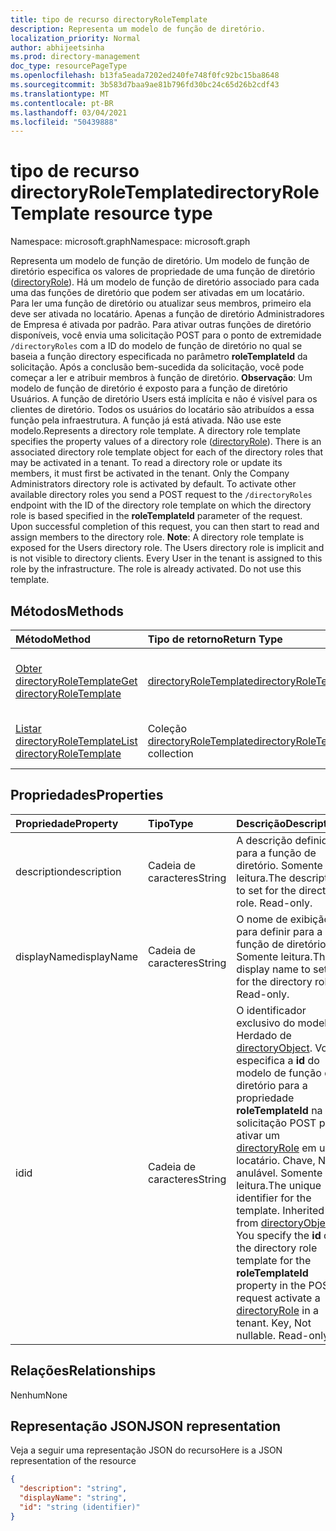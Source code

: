 ```yaml
---
title: tipo de recurso directoryRoleTemplate
description: Representa um modelo de função de diretório.
localization_priority: Normal
author: abhijeetsinha
ms.prod: directory-management
doc_type: resourcePageType
ms.openlocfilehash: b13fa5eada7202ed240fe748f0fc92bc15ba8648
ms.sourcegitcommit: 3b583d7baa9ae81b796fd30bc24c65d26b2cdf43
ms.translationtype: MT
ms.contentlocale: pt-BR
ms.lasthandoff: 03/04/2021
ms.locfileid: "50439888"
---
```

# <a name="directoryroletemplate-resource-type"></a><span data-ttu-id="74f63-103">tipo de recurso directoryRoleTemplate</span><span class="sxs-lookup"><span data-stu-id="74f63-103">directoryRoleTemplate resource type</span></span>

<span data-ttu-id="74f63-104">Namespace: microsoft.graph</span><span class="sxs-lookup"><span data-stu-id="74f63-104">Namespace: microsoft.graph</span></span>

<span data-ttu-id="74f63-p101">Representa um modelo de função de diretório. Um modelo de função de diretório especifica os valores de propriedade de uma função de diretório ([directoryRole](directoryrole.md)). Há um modelo de função de diretório associado para cada uma das funções de diretório que podem ser ativadas em um locatário. Para ler uma função de diretório ou atualizar seus membros, primeiro ela deve ser ativada no locatário. Apenas a função de diretório Administradores de Empresa é ativada por padrão. Para ativar outras funções de diretório disponíveis, você envia uma solicitação POST para o ponto de extremidade `/directoryRoles` com a ID do modelo de função de diretório no qual se baseia a função directory especificada no parâmetro **roleTemplateId** da solicitação. Após a conclusão bem-sucedida da solicitação, você pode começar a ler e atribuir membros à função de diretório. **Observação**: Um modelo de função de diretório é exposto para a função de diretório Usuários. A função de diretório Users está implícita e não é visível para os clientes de diretório. Todos os usuários do locatário são atribuídos a essa função pela infraestrutura. A função já está ativada. Não use este modelo.</span><span class="sxs-lookup"><span data-stu-id="74f63-p101">Represents a directory role template. A directory role template specifies the property values of a directory role ([directoryRole](directoryrole.md)). There is an associated directory role template object for each of the directory roles that may be activated in a tenant. To read a directory role or update its members, it must first be activated in the tenant. Only the Company Administrators directory role is activated by default. To activate other available directory roles you send a POST request to the `/directoryRoles` endpoint with the ID of the directory role template on which the directory role is based specified in the **roleTemplateId** parameter of the request. Upon successful completion of this request, you can then start to read and assign members to the directory role. **Note**: A directory role template is exposed for the Users directory role. The Users directory role is implicit and is not visible to directory clients. Every User in the tenant is assigned to this role by the infrastructure. The role is already activated. Do not use this template.</span></span>


## <a name="methods"></a><span data-ttu-id="74f63-117">Métodos</span><span class="sxs-lookup"><span data-stu-id="74f63-117">Methods</span></span>

| <span data-ttu-id="74f63-118">Método</span><span class="sxs-lookup"><span data-stu-id="74f63-118">Method</span></span>       | <span data-ttu-id="74f63-119">Tipo de retorno</span><span class="sxs-lookup"><span data-stu-id="74f63-119">Return Type</span></span>  |<span data-ttu-id="74f63-120">Descrição</span><span class="sxs-lookup"><span data-stu-id="74f63-120">Description</span></span>|
|:---------------|:--------|:----------|
|[<span data-ttu-id="74f63-121">Obter directoryRoleTemplate</span><span class="sxs-lookup"><span data-stu-id="74f63-121">Get directoryRoleTemplate</span></span>](../api/directoryroletemplate-get.md) | [<span data-ttu-id="74f63-122">directoryRoleTemplate</span><span class="sxs-lookup"><span data-stu-id="74f63-122">directoryRoleTemplate</span></span>](directoryroletemplate.md) |<span data-ttu-id="74f63-123">Leia as propriedades e os relacionamentos do objeto directoryRoleTemplate.</span><span class="sxs-lookup"><span data-stu-id="74f63-123">Read properties and relationships of directoryRoleTemplate object.</span></span>|
|[<span data-ttu-id="74f63-124">Listar directoryRoleTemplate</span><span class="sxs-lookup"><span data-stu-id="74f63-124">List directoryRoleTemplate</span></span>](../api/directoryroletemplate-list.md) | <span data-ttu-id="74f63-125">Coleção [directoryRoleTemplate](directoryroletemplate.md)</span><span class="sxs-lookup"><span data-stu-id="74f63-125">[directoryRoleTemplate](directoryroletemplate.md) collection</span></span> |<span data-ttu-id="74f63-126">Recupere uma lista de objetos directoryRoleTemplate.</span><span class="sxs-lookup"><span data-stu-id="74f63-126">Retrieve a list of directoryRoleTemplate objects.</span></span>|

## <a name="properties"></a><span data-ttu-id="74f63-127">Propriedades</span><span class="sxs-lookup"><span data-stu-id="74f63-127">Properties</span></span>
| <span data-ttu-id="74f63-128">Propriedade</span><span class="sxs-lookup"><span data-stu-id="74f63-128">Property</span></span>     | <span data-ttu-id="74f63-129">Tipo</span><span class="sxs-lookup"><span data-stu-id="74f63-129">Type</span></span>   |<span data-ttu-id="74f63-130">Descrição</span><span class="sxs-lookup"><span data-stu-id="74f63-130">Description</span></span>|
|:---------------|:--------|:----------|
|<span data-ttu-id="74f63-131">description</span><span class="sxs-lookup"><span data-stu-id="74f63-131">description</span></span>|<span data-ttu-id="74f63-132">Cadeia de caracteres</span><span class="sxs-lookup"><span data-stu-id="74f63-132">String</span></span>|<span data-ttu-id="74f63-p102">A descrição definida para a função de diretório. Somente leitura.</span><span class="sxs-lookup"><span data-stu-id="74f63-p102">The description to set for the directory role. Read-only.</span></span>|
|<span data-ttu-id="74f63-135">displayName</span><span class="sxs-lookup"><span data-stu-id="74f63-135">displayName</span></span>|<span data-ttu-id="74f63-136">Cadeia de caracteres</span><span class="sxs-lookup"><span data-stu-id="74f63-136">String</span></span>|<span data-ttu-id="74f63-p103">O nome de exibição para definir para a função de diretório. Somente leitura.</span><span class="sxs-lookup"><span data-stu-id="74f63-p103">The display name to set for the directory role. Read-only.</span></span> |
|<span data-ttu-id="74f63-139">id</span><span class="sxs-lookup"><span data-stu-id="74f63-139">id</span></span>|<span data-ttu-id="74f63-140">Cadeia de caracteres</span><span class="sxs-lookup"><span data-stu-id="74f63-140">String</span></span>|<span data-ttu-id="74f63-p104">O identificador exclusivo do modelo. Herdado de [directoryObject](directoryobject.md). Você especifica a **id** do modelo de função do diretório para a propriedade **roleTemplateId** na solicitação POST para ativar um [directoryRole](directoryrole.md) em um locatário. Chave, Não anulável. Somente leitura.</span><span class="sxs-lookup"><span data-stu-id="74f63-p104">The unique identifier for the template. Inherited from [directoryObject](directoryobject.md). You specify the **id** of the directory role template for the **roleTemplateId** property in the POST request activate a [directoryRole](directoryrole.md) in a tenant. Key, Not nullable. Read-only.</span></span>|

## <a name="relationships"></a><span data-ttu-id="74f63-146">Relações</span><span class="sxs-lookup"><span data-stu-id="74f63-146">Relationships</span></span>
<span data-ttu-id="74f63-147">Nenhum</span><span class="sxs-lookup"><span data-stu-id="74f63-147">None</span></span>



## <a name="json-representation"></a><span data-ttu-id="74f63-148">Representação JSON</span><span class="sxs-lookup"><span data-stu-id="74f63-148">JSON representation</span></span>

<span data-ttu-id="74f63-149">Veja a seguir uma representação JSON do recurso</span><span class="sxs-lookup"><span data-stu-id="74f63-149">Here is a JSON representation of the resource</span></span>

<!--{
  "blockType": "resource",
  "openType": true,
  "optionalProperties": [],
  "keyProperty": "id",
  "baseType": "microsoft.graph.directoryObject",
  "@odata.type": "microsoft.graph.directoryRoleTemplate",
  "@odata.annotations": [
    {
      "capabilities": {
        "toppable": false
      }
    }
  ]
}-->

```json
{
  "description": "string",
  "displayName": "string",
  "id": "string (identifier)"
}

```

<!-- uuid: 8fcb5dbc-d5aa-4681-8e31-b001d5168d79
2015-10-25 14:57:30 UTC -->
<!-- {
  "type": "#page.annotation",
  "description": "directoryRoleTemplate resource",
  "keywords": "",
  "section": "documentation",
  "tocPath": ""
}-->

